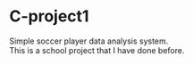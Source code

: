 # C-project1
Simple soccer player data analysis system.<br>
This is a school project that I have done before.
